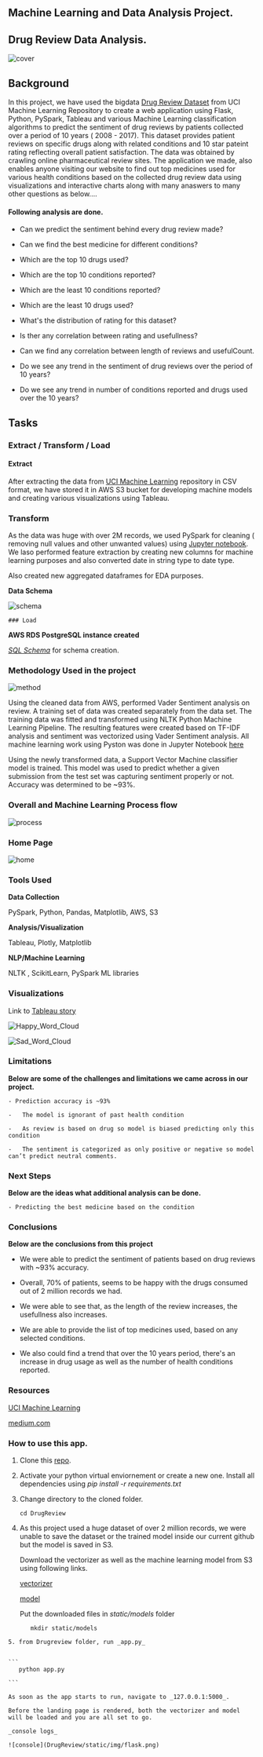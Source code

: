 ## Machine Learning and Data Analysis Project.

## Drug Review Data Analysis.

![cover](DrugReview/static/img/banner-bg.jpg)

## Background

In this project, we have used the bigdata [Drug Review Dataset](https://archive.ics.uci.edu/ml/datasets/Drug+Review+Dataset+%28Drugs.com%29) from UCI Machine Learning Repository to create a web application using Flask, Python, PySpark, Tableau and various Machine Learning classification algorithms to predict the sentiment of drug reviews by patients collected over a period of 10 years ( 2008 - 2017). This dataset provides patient reviews on specific drugs along with related conditions and 10 star pateint rating reflecting overall patient satisfaction. The data was obtained by crawling online pharmaceutical review sites. The application we made, also enables anyone visiting our website to find out top medicines used for various health conditions based on the collected drug review data using visualizations and interactive charts along with many anaswers to many other questions as below....

#### Following analysis are done.

   - Can we predict the sentiment behind every drug review made?

   - Can we find the best medicine for different conditions?

   - Which are the top 10 drugs used?
   
   - Which are the top 10 conditions reported?

   - Which are the least 10 conditions reported?

   - Which are the least 10 drugs used?

   - What's the distribution of rating for this dataset?

   - Is ther any correlation between rating and usefullness?

   - Can we find any correlation between length of reviews and usefulCount.

   - Do we see any trend in the sentiment of drug reviews over the period of 10 years?

   - Do we see any trend in number of conditions reported and drugs used over the 10 years? 

  ## Tasks
  ### Extract / Transform / Load

  #### Extract
  
  After extracting the data from [UCI Machine Learning](https://archive.ics.uci.edu/ml/datasets/Drug+Review+Dataset+%28Drugs.com%29) repository in CSV format, we have stored it in AWS S3 bucket for developing machine models and creating various visualizations using Tableau.

  ### Transform

  As the data was huge with over 2M records, we used PySpark for cleaning ( removing null values and other unwanted values) using [Jupyter notebook](DrugReview/Scripts/Data_Cleaning_EDA.ipynb). We laso performed feature extraction by creating new columns for machine learning purposes and also converted date in string type to date type.


  Also created new aggregated dataframes for EDA purposes.

  **Data Schema**
   
  ![schema](DrugReview/static/img/schema.png)

    ### Load

  **AWS RDS PostgreSQL instance created**

  _[SQL Schema](DrugReview/Scripts/schema.sql)_ for schema creation.

  ### Methodology Used in the project

  ![method](DrugReview/static/img/methodology.png)

  Using the cleaned data from AWS, performed Vader Sentiment analysis on review. A training set of data was created separately from the data set. The training data was fitted and transformed using NLTK Python Machine Learning Pipeline. The resulting features were created based on TF-IDF analysis and sentiment was vectorized using Vader Sentiment analysis. All machine learning work using Pyston was done in Jupyter Notebook [here](https://github.com/ic2019/group_project3/blob/master/DrugReview/Scripts/drug_machineLearning_revised.ipynb)

  Using the newly transformed data, a Support Vector Machine classifier model is trained. This model was used to predict whether a given submission from the test set was capturing sentiment properly or not. Accuracy was determined to be ~93%.
  
  ### Overall and Machine Learning Process flow
  
  ![process](DrugReview/static/img/process_flow.png)

  
  ### Home Page

  ![home](DrugReview/static/img/home.png)

  ### Tools Used
  
  **Data Collection**
  
  PySpark, Python, Pandas, Matplotlib, AWS, S3

  **Analysis/Visualization**

  Tableau, Plotly, Matplotlib

  **NLP/Machine Learning**

  NLTK , ScikitLearn, PySpark ML libraries

  ### Visualizations

  Link to [Tableau story](https://public.tableau.com/profile/indu.chandrasekharan#!/vizhome/drug_analysis/DrugReviewsAnalysis?publish=yes)

  ![Happy_Word_Cloud](DrugReview/static/img/wc_happy.png)

  ![Sad_Word_Cloud](DrugReview/static/img/wc_sad.png)
  
  ### Limitations

  **Below are some of the challenges and limitations we came across in our project.**

    - Prediction accuracy is ~93%

    -	The model is ignorant of past health condition

    -	As review is based on drug so model is biased predicting only this condition

    -	The sentiment is categorized as only positive or negative so model can’t predict neutral comments.


  ### Next Steps

   **Below are the ideas what additional analysis can be done.**

    - Predicting the best medicine based on the condition

  ### Conclusions
   
   **Below are the conclusions from this project**

   - We were able to predict the sentiment of patients based on drug reviews with ~93% accuracy.
   
   - Overall, 70% of patients, seems to be happy with the drugs consumed out of 2 million records we had.

   - We were able to see that, as the length of the review increases, the usefullness also increases.

   - We are able to provide the list of top medicines used, based on any selected conditions.

   - We also could find a trend that over the 10 years period, there's an increase in drug usage as well as the number of health conditions reported.

  ### Resources

  [UCI Machine Learning](https://archive.ics.uci.edu/ml/datasets/Drug+Review+Dataset+%28Drugs.com%29)

  [medium.com](https://medium.com/)
 

  ### How to use this app.

  1. Clone this [repo](https://github.com/ic2019/group_project3).

  2. Activate your python virtual enviornement or create a new one. Install all dependencies using _pip install -r requirements.txt_

  3. Change directory to the cloned folder.
     ```
     cd DrugReview
     ```
  4. As this project used a huge dataset of over 2 million records, we were unable to save the dataset or the trained model inside our current github but the model is saved in S3.
     
     Download the vectorizer as well as the machine learning model from S3 using following links.

     [vectorizer](https://icdrive1.s3.amazonaws.com/MLmodels/vectorizer.sav)
     
     [model](https://icdrive1.s3.amazonaws.com/MLmodels/drugML.sav)
     
     Put the downloaded files in _static/models_ folder

     ```        
        mkdir static/models
      ```
    5. from Drugreview folder, run _app.py_


    ```
       python app.py

    ```

    As soon as the app starts to run, navigate to _127.0.0.1:5000_.

    Before the landing page is rendered, both the vectorizer and model will be loaded and you are all set to go.

    _console logs_

    ![console](DrugReview/static/img/flask.png)


  
 